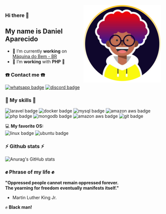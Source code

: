 <img align='right' src="./imgs/profile.png" width="250">

### Hi there 👋
## My name is Daniel Aparecido

- :star2: I’m currently **working** on [Máquina do Bem - BR](https://maquinadobem.myportfolio.com/maquina-do-bem)
- :star2: I’m **working** with **PHP** 🐘 

### :phone: Contact me :phone:

[![whatsapp badge](https://img.shields.io/badge/WhatsApp-25D366?style=for-the-badge&logo=whatsapp&logoColor=white)](https://wa.me/5511947198386)
[![discord badge](https://img.shields.io/badge/Discord-7289DA?style=for-the-badge&logo=discord&logoColor=white)](https://discordapp.com/users/488140411538243587)

### 🚀 My skills 🚀
![laravel badge](https://img.shields.io/badge/Laravel-FF2D20?style=for-the-badge&logo=laravel&logoColor=white)
![docker badge](https://img.shields.io/badge/Docker-2CA5E0?style=for-the-badge&logo=docker&logoColor=white)
![mysql badge](https://img.shields.io/badge/MySQL-00000F?style=for-the-badge&logo=mysql&logoColor=white)
![amazon aws badge](https://img.shields.io/badge/Amazon_AWS-232F3E?style=for-the-badge&logo=amazon-aws&logoColor=white)
<br>
![php badge](https://img.shields.io/badge/PHP-777BB4?style=for-the-badge&logo=php&logoColor=white)
![mongodb badge](https://img.shields.io/badge/MongoDB-4EA94B?style=for-the-badge&logo=mongodb&logoColor=white)
![amazon aws badge](https://img.shields.io/badge/Postman-FF6C37?style=for-the-badge&logo=postman&logoColor=white)
![git badge](https://img.shields.io/badge/graphql-E10098?style=for-the-badge&logo=graphql&logoColor=white)

💻 **My favorite OS:** 
  <br>
  ![linux badge](https://img.shields.io/badge/Linux-FCC624?style=for-the-badge&logo=linux&logoColor=black)
  ![ubuntu badge](https://img.shields.io/badge/Ubuntu-E95420?style=for-the-badge&logo=ubuntu&logoColor=white)

### ⚡ Github stats ⚡
![Anurag's GitHub stats](https://github-readme-stats.vercel.app/api?username=oaparecido&hide=issues&show_icons=true&theme=dracula)

### :fist: Phrase of my life :fist:
**"Oppressed people cannot remain oppressed forever. <br> The yearning for freedom eventually manifests itself."**
- Martin Luther King Jr.
  
:fist: **Black man!**
